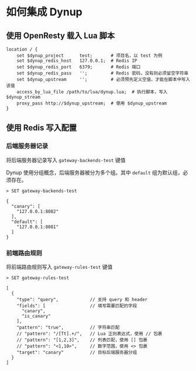 # 如何集成 Dynup

## 使用 OpenResty 载入 Lua 脚本

```nginx
location / {
    set $dynup_project      test;       # 项目名，以 test 为例
    set $dynup_redis_host   127.0.0.1;  # Redis IP
    set $dynup_redis_port   6379;       # Redis 端口
    set $dynup_redis_pass   '';         # Redis 密码，没有则必须留空字符串
    set $dynup_upstream     '';         # 必须预先定义空值，才能在脚本中写入该值
    access_by_lua_file /path/to/lua/dynup.lua;  # 执行脚本，写入 $dynup_stream
    proxy_pass http://$dynup_upstream;  # 使用 $dynup_upstream
}
```

## 使用 Redis 写入配置

### 后端服务器记录

将后端服务器记录写入 `gateway-backends-test` 键值

Dynup 使用分组概念，后端服务器被分为多个组。其中 `default` 组为默认组，必须存在。

```
> SET gateway-backends-test

{
  "canary": [
    "127.0.0.1:8082"
  ],
  "default": [
    "127.0.0.1:8081"
  ]
}
```

### 前端路由规则

将前端路由规则写入 `gateway-rules-test` 键值

```plain
> SET gateway-rules-test

[
  {
    "type": "query",            // 支持 query 和 header
    "fields": [                 // 填写需要匹配的字段
      "canary",
      "is_canary"
    ],
    "pattern": "true",          // 字符串匹配
    // "pattern": "/[Tt].+/",   // Lua 正则表达式，使用 // 包裹
    // "pattern": "[1,2,3]",    // 列表匹配，使用 [] 包裹
    // "pattern": "<1,10>",     // 数字范围，使用 <> 包裹
    "target": "canary"          // 目标后端服务器分组
  }
]
```
